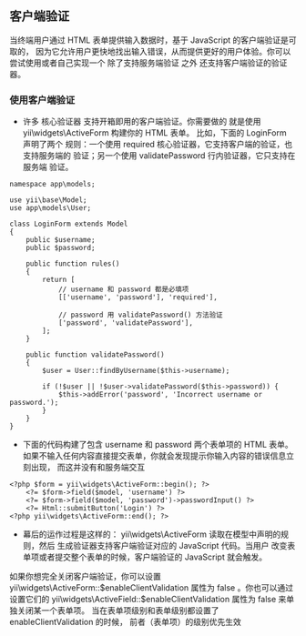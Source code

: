 ## 客户端验证
当终端用户通过 HTML 表单提供输入数据时，基于 JavaScript 的客户端验证是可取的， 因为它允许用户更快地找出输入错误，从而提供更好的用户体验。你可以尝试使用或者自己实现一个 除了支持服务端验证 之外 还支持客户端验证的验证器。

### 使用客户端验证
- 许多 核心验证器 支持开箱即用的客户端验证。你需要做的 就是使用 yii\widgets\ActiveForm 构建你的 HTML 表单。 比如，下面的 LoginForm 声明了两个 规则：一个使用 required 核心验证器，它支持客户端的验证，也支持服务端的 验证；另一个使用 validatePassword 行内验证器，它只支持在服务端 验证。
```
namespace app\models;

use yii\base\Model;
use app\models\User;

class LoginForm extends Model
{
    public $username;
    public $password;

    public function rules()
    {
        return [
            // username 和 password 都是必填项
            [['username', 'password'], 'required'],

            // password 用 validatePassword() 方法验证
            ['password', 'validatePassword'],
        ];
    }

    public function validatePassword()
    {
        $user = User::findByUsername($this->username);

        if (!$user || !$user->validatePassword($this->password)) {
            $this->addError('password', 'Incorrect username or password.');
        }
    }
}
```
- 下面的代码构建了包含 username 和 password 两个表单项的 HTML 表单。 如果不输入任何内容直接提交表单，你就会发现提示你输入内容的错误信息立刻出现， 而这并没有和服务端交互

```
<?php $form = yii\widgets\ActiveForm::begin(); ?>
    <?= $form->field($model, 'username') ?>
    <?= $form->field($model, 'password')->passwordInput() ?>
    <?= Html::submitButton('Login') ?>
<?php yii\widgets\ActiveForm::end(); ?>
```
- 幕后的运作过程是这样的： yii\widgets\ActiveForm 读取在模型中声明的规则，然后 生成验证器支持客户端验证对应的 JavaScript 代码。当用户 改变表单项或者提交整个表单的时候，客户端验证的 JavaScript 就会触发。

如果你想完全关闭客户端验证，你可以设置 yii\widgets\ActiveForm::$enableClientValidation 属性为 false 。你也可以通过设置它们的 yii\widgets\ActiveField::$enableClientValidation 属性为 false 来单独关闭某一个表单项。 当在表单项级别和表单级别都设置了 enableClientValidation 的时候， 前者（表单项）的级别优先生效